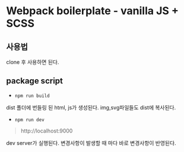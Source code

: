 # Webpack boilerplate - vanilla JS + SCSS

## 사용법

clone 후 사용하면 된다.

## package script

- `npm run build`

dist 폴더에 번들링 된 html, js가 생성된다.
img,svg파일들도 dist에 복사된다.

- `npm run dev`

> http://localhost:9000

dev server가 실행된다.
변경사항이 발생할 때 마다 바로 변경사항이 반영된다.
